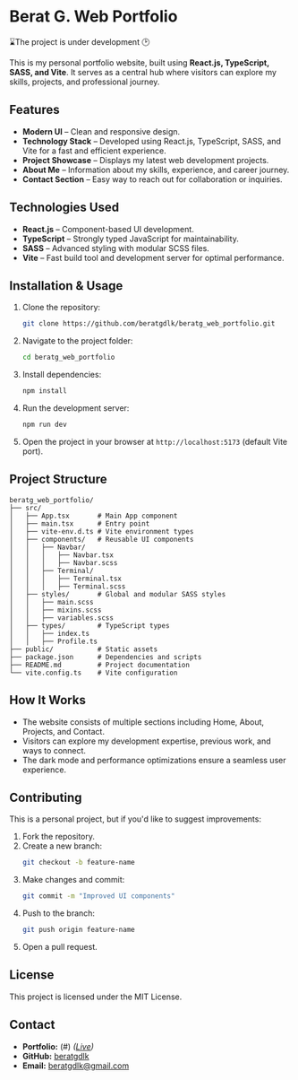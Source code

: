 # Berat G. Web Portfolio 
⌛The project is under development 🕑

This is my personal portfolio website, built using **React.js, TypeScript, SASS, and Vite**. It serves as a central hub where visitors can explore my skills, projects, and professional journey.

## Features

- **Modern UI** – Clean and responsive design.
- **Technology Stack** – Developed using React.js, TypeScript, SASS, and Vite for a fast and efficient experience.
- **Project Showcase** – Displays my latest web development projects.
- **About Me** – Information about my skills, experience, and career journey.
- **Contact Section** – Easy way to reach out for collaboration or inquiries.

## Technologies Used

- **React.js** – Component-based UI development.
- **TypeScript** – Strongly typed JavaScript for maintainability.
- **SASS** – Advanced styling with modular SCSS files.
- **Vite** – Fast build tool and development server for optimal performance.

## Installation & Usage

1. Clone the repository:
   ```bash
   git clone https://github.com/beratgdlk/beratg_web_portfolio.git
   ```

2. Navigate to the project folder:
   ```bash
   cd beratg_web_portfolio
   ```

3. Install dependencies:
   ```bash
   npm install
   ```

4. Run the development server:
   ```bash
   npm run dev
   ```

5. Open the project in your browser at `http://localhost:5173` (default Vite port).

## Project Structure

```
beratg_web_portfolio/
├── src/
│   ├── App.tsx       # Main App component
│   ├── main.tsx      # Entry point
│   ├── vite-env.d.ts # Vite environment types
│   ├── components/   # Reusable UI components
│   │   ├── Navbar/
│   │   │   ├── Navbar.tsx
│   │   │   ├── Navbar.scss
│   │   ├── Terminal/
│   │   │   ├── Terminal.tsx
│   │   │   ├── Terminal.scss
│   ├── styles/       # Global and modular SASS styles
│   │   ├── main.scss
│   │   ├── mixins.scss
│   │   ├── variables.scss
│   ├── types/        # TypeScript types
│   │   ├── index.ts
│   │   ├── Profile.ts
├── public/           # Static assets
├── package.json      # Dependencies and scripts
├── README.md         # Project documentation
└── vite.config.ts    # Vite configuration
```

## How It Works

- The website consists of multiple sections including Home, About, Projects, and Contact.
- Visitors can explore my development expertise, previous work, and ways to connect.
- The dark mode and performance optimizations ensure a seamless user experience.

## Contributing

This is a personal project, but if you'd like to suggest improvements:

1. Fork the repository.
2. Create a new branch:
   ```bash
   git checkout -b feature-name
   ```
3. Make changes and commit:
   ```bash
   git commit -m "Improved UI components"
   ```
4. Push to the branch:
   ```bash
   git push origin feature-name
   ```
5. Open a pull request.

## License

This project is licensed under the MIT License.

## Contact

- **Portfolio:** (#) *([Live](https://jocular-unicorn-731246.netlify.app/#))*
- **GitHub:** [beratgdlk](https://github.com/beratgdlk)
- **Email:** beratgdlk@gmail.com
